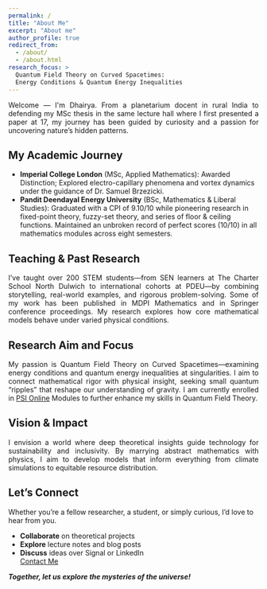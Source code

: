 ```yaml
---
permalink: /  
title: "About Me"  
excerpt: "About me"  
author_profile: true  
redirect_from:  
  - /about/  
  - /about.html  
research_focus: >
  Quantum Field Theory on Curved Spacetimes:
  Energy Conditions & Quantum Energy Inequalities
---  
```

<div style="text-align: justify;"> 
Welcome — I'm Dhairya. From a planetarium docent in rural India to defending my MSc thesis in the same lecture hall where I first presented a paper at 17, my journey has been guided by curiosity and a passion for uncovering nature’s hidden patterns.
</div>

## My Academic Journey  
- **Imperial College London** (MSc, Applied Mathematics): Awarded Distinction; Explored electro-capillary phenomena and vortex dynamics under the guidance of Dr. Samuel Brzezicki.
- **Pandit Deendayal Energy University** (BSc, Mathematics & Liberal Studies): Graduated with a CPI of 9.10/10 while pioneering research in fixed-point theory, fuzzy-set theory, and series of floor & ceiling functions. Maintained an unbroken record of perfect scores (10/10) in all mathematics modules across eight semesters.

## Teaching & Past Research  
<div style="text-align: justify;"> 
I’ve taught over 200 STEM students—from SEN learners at The Charter School North Dulwich to international cohorts at PDEU—by combining storytelling, real-world examples, and rigorous problem-solving. Some of my work has been published in MDPI Mathematics and in Springer conference proceedings. My research explores how core mathematical models behave under varied physical conditions.
</div>

## Research Aim and Focus  
<div style="text-align: justify;">
My passion is Quantum Field Theory on Curved Spacetimes—examining energy conditions and quantum energy inequalities at singularities. I aim to connect mathematical rigor with physical insight, seeking small quantum “ripples” that reshape our understanding of gravity. I am currently enrolled in <a href="https://psi-online.perimeterinstitute.ca/">PSI Online</a> Modules to further enhance my skills in Quantum Field Theory.
</div>

## Vision & Impact  
<div style="text-align: justify;">
I envision a world where deep theoretical insights guide technology for sustainability and inclusivity. By marrying abstract mathematics with physics, I aim to develop models that inform everything from climate simulations to equitable resource distribution.
</div>

## Let’s Connect  
Whether you’re a fellow researcher, a student, or simply curious, I’d love to hear from you.  
- **Collaborate** on theoretical projects  
- **Explore** lecture notes and blog posts  
- **Discuss** ideas over Signal or LinkedIn  
[Contact Me](/contact/)


**_Together, let us explore the mysteries of the universe!_**
